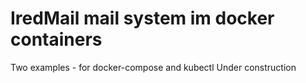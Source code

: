 # IredMail mail system im docker containers

Two examples - for docker-compose and kubectl
Under construction
